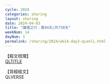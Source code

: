 ```yaml
---
cycle: 2024
categories: sharing
layout: sharing
date: 2024-04-03
title: "謙理之行：第94天/共730天"
weekNum: 14
dayNum: 3
permalink: /sharing/2024/wk14-day3-qianli.html
---
```

【經文梳理】  
[QLTITLE](QLLINK)

【背經經文】  
QLVERSE
